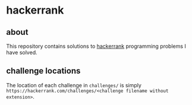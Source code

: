 # hackerrank

## about
This repository contains solutions to [hackerrank](https://hackerrank.com) programming problems I have solved.

## challenge locations
The location of each challenge in `challenges/` is simply `https://hackerrank.com/challenges/<challenge filename without extension>`.
